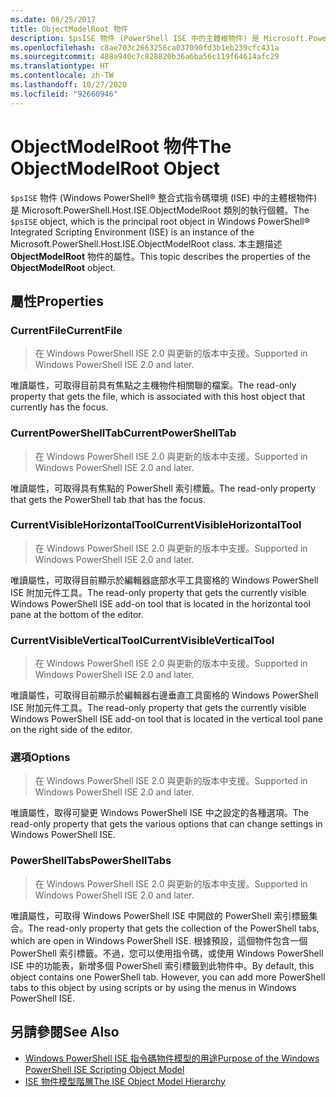 ```yaml
---
ms.date: 08/25/2017
title: ObjectModelRoot 物件
description: $psISE 物件 (PowerShell ISE 中的主體根物件) 是 Microsoft.PowerShell.Host.ISE.ObjectModelRoot 類別的執行個體。 本主題描述 ObjectModelRoot 物件的屬性。
ms.openlocfilehash: c8ae703c2663256ca037090fd3b1eb239cfc431a
ms.sourcegitcommit: 488a940c7c828820b36a6ba56c119f64614afc29
ms.translationtype: HT
ms.contentlocale: zh-TW
ms.lasthandoff: 10/27/2020
ms.locfileid: "92660946"
---
```

# <a name="the-objectmodelroot-object"></a><span data-ttu-id="9861e-104">ObjectModelRoot 物件</span><span class="sxs-lookup"><span data-stu-id="9861e-104">The ObjectModelRoot Object</span></span>

<span data-ttu-id="9861e-105">`$psISE` 物件 (Windows PowerShell&reg; 整合式指令碼環境 (ISE) 中的主體根物件) 是 Microsoft.PowerShell.Host.ISE.ObjectModelRoot 類別的執行個體。</span><span class="sxs-lookup"><span data-stu-id="9861e-105">The `$psISE` object, which is the principal root object in Windows PowerShell&reg; Integrated Scripting Environment (ISE) is an instance of the Microsoft.PowerShell.Host.ISE.ObjectModelRoot class.</span></span> <span data-ttu-id="9861e-106">本主題描述 **ObjectModelRoot** 物件的屬性。</span><span class="sxs-lookup"><span data-stu-id="9861e-106">This topic describes the properties of the **ObjectModelRoot** object.</span></span>

## <a name="properties"></a><span data-ttu-id="9861e-107">屬性</span><span class="sxs-lookup"><span data-stu-id="9861e-107">Properties</span></span>

### <a name="currentfile"></a><span data-ttu-id="9861e-108">CurrentFile</span><span class="sxs-lookup"><span data-stu-id="9861e-108">CurrentFile</span></span>

> <span data-ttu-id="9861e-109">在 Windows PowerShell ISE 2.0 與更新的版本中支援。</span><span class="sxs-lookup"><span data-stu-id="9861e-109">Supported in Windows PowerShell ISE 2.0 and later.</span></span>

<span data-ttu-id="9861e-110">唯讀屬性，可取得目前具有焦點之主機物件相關聯的檔案。</span><span class="sxs-lookup"><span data-stu-id="9861e-110">The read-only property that gets the file, which is associated with this host object that currently has the focus.</span></span>

### <a name="currentpowershelltab"></a><span data-ttu-id="9861e-111">CurrentPowerShellTab</span><span class="sxs-lookup"><span data-stu-id="9861e-111">CurrentPowerShellTab</span></span>

> <span data-ttu-id="9861e-112">在 Windows PowerShell ISE 2.0 與更新的版本中支援。</span><span class="sxs-lookup"><span data-stu-id="9861e-112">Supported in Windows PowerShell ISE 2.0 and later.</span></span>

<span data-ttu-id="9861e-113">唯讀屬性，可取得具有焦點的 PowerShell 索引標籤。</span><span class="sxs-lookup"><span data-stu-id="9861e-113">The read-only property that gets the PowerShell tab that has the focus.</span></span>

### <a name="currentvisiblehorizontaltool"></a><span data-ttu-id="9861e-114">CurrentVisibleHorizontalTool</span><span class="sxs-lookup"><span data-stu-id="9861e-114">CurrentVisibleHorizontalTool</span></span>

> <span data-ttu-id="9861e-115">在 Windows PowerShell ISE 2.0 與更新的版本中支援。</span><span class="sxs-lookup"><span data-stu-id="9861e-115">Supported in Windows PowerShell ISE 2.0 and later.</span></span>

<span data-ttu-id="9861e-116">唯讀屬性，可取得目前顯示於編輯器底部水平工具窗格的 Windows PowerShell ISE 附加元件工具。</span><span class="sxs-lookup"><span data-stu-id="9861e-116">The read-only property that gets the currently visible Windows PowerShell ISE add-on tool that is located in the horizontal tool pane at the bottom of the editor.</span></span>

### <a name="currentvisibleverticaltool"></a><span data-ttu-id="9861e-117">CurrentVisibleVerticalTool</span><span class="sxs-lookup"><span data-stu-id="9861e-117">CurrentVisibleVerticalTool</span></span>

> <span data-ttu-id="9861e-118">在 Windows PowerShell ISE 2.0 與更新的版本中支援。</span><span class="sxs-lookup"><span data-stu-id="9861e-118">Supported in Windows PowerShell ISE 2.0 and later.</span></span>

<span data-ttu-id="9861e-119">唯讀屬性，可取得目前顯示於編輯器右邊垂直工具窗格的 Windows PowerShell ISE 附加元件工具。</span><span class="sxs-lookup"><span data-stu-id="9861e-119">The read-only property that gets the currently visible Windows PowerShell ISE add-on tool that is located in the vertical tool pane on the right side of the editor.</span></span>

### <a name="options"></a><span data-ttu-id="9861e-120">選項</span><span class="sxs-lookup"><span data-stu-id="9861e-120">Options</span></span>

> <span data-ttu-id="9861e-121">在 Windows PowerShell ISE 2.0 與更新的版本中支援。</span><span class="sxs-lookup"><span data-stu-id="9861e-121">Supported in Windows PowerShell ISE 2.0 and later.</span></span>

<span data-ttu-id="9861e-122">唯讀屬性，取得可變更 Windows PowerShell ISE 中之設定的各種選項。</span><span class="sxs-lookup"><span data-stu-id="9861e-122">The read-only property that gets the various options that can change settings in Windows PowerShell ISE.</span></span>

### <a name="powershelltabs"></a><span data-ttu-id="9861e-123">PowerShellTabs</span><span class="sxs-lookup"><span data-stu-id="9861e-123">PowerShellTabs</span></span>

> <span data-ttu-id="9861e-124">在 Windows PowerShell ISE 2.0 與更新的版本中支援。</span><span class="sxs-lookup"><span data-stu-id="9861e-124">Supported in Windows PowerShell ISE 2.0 and later.</span></span>

<span data-ttu-id="9861e-125">唯讀屬性，可取得 Windows PowerShell ISE 中開啟的 PowerShell 索引標籤集合。</span><span class="sxs-lookup"><span data-stu-id="9861e-125">The read-only property that gets the collection of the PowerShell tabs, which are open in Windows PowerShell ISE.</span></span> <span data-ttu-id="9861e-126">根據預設，這個物件包含一個 PowerShell 索引標籤。不過，您可以使用指令碼，或使用 Windows PowerShell ISE 中的功能表，新增多個 PowerShell 索引標籤到此物件中。</span><span class="sxs-lookup"><span data-stu-id="9861e-126">By default, this object contains one PowerShell tab. However, you can add more PowerShell tabs to this object by using scripts or by using the menus in Windows PowerShell ISE.</span></span>

## <a name="see-also"></a><span data-ttu-id="9861e-127">另請參閱</span><span class="sxs-lookup"><span data-stu-id="9861e-127">See Also</span></span>

- [<span data-ttu-id="9861e-128">Windows PowerShell ISE 指令碼物件模型的用途</span><span class="sxs-lookup"><span data-stu-id="9861e-128">Purpose of the Windows PowerShell ISE Scripting Object Model</span></span>](Purpose-of-the-Windows-PowerShell-ISE-Scripting-Object-Model.md)
- [<span data-ttu-id="9861e-129">ISE 物件模型階層</span><span class="sxs-lookup"><span data-stu-id="9861e-129">The ISE Object Model Hierarchy</span></span>](The-ISE-Object-Model-Hierarchy.md)
